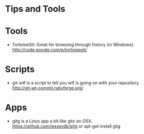 Tips and Tools
==============

# Tools

* TortoiseGit: Great for browsing through history (in Windows). 
  http://code.google.com/p/tortoisegit/

# Scripts

* git-wtf is a script to tell you wtf is going on with your repository
  http://git-wt-commit.rubyforge.org/

# Apps

* gitg is a Linux app a bit like gitx on OSX. 
  https://github.com/jessevdk/gitg or apt-get install gitg

